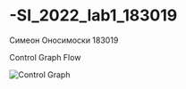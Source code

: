 # -SI_2022_lab1_183019
Симеон Оносимоски 183019

Control Graph Flow

![Control Graph](https://user-images.githubusercontent.com/63473218/171940879-6def756a-620a-49ec-b699-9981ccf21bfb.jpg)
